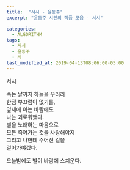 ```yaml
---
title:  "서시 - 윤동주"
excerpt: "윤동주 시인의 작품 모음 - 서시"

categories:
  - ALGORITHM
tags:
  - 서시
  - 윤동주
  - 시
last_modified_at: 2019-04-13T08:06:00-05:00
---
```


서시

죽는 날까지 하늘을 우러러  
한점 부끄럼이 없기를,  
잎새에 이는 바람에도  
나는 괴로워했다.  
별을 노래하는 마음으로  
모든 죽어가는 것을 사랑해야지  
그리고 나한테 주어진 길을  
걸어가야겠다.  

오늘밤에도 별이 바람에 스치운다.